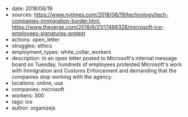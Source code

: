 - date: 2018/06/19
- sources: https://www.nytimes.com/2018/06/19/technology/tech-companies-immigration-border.html, https://www.theverge.com/2018/6/21/17488328/microsoft-ice-employees-signatures-protest
- actions: open_letter
- struggles: ethics
- employment_types: white_collar_workers
- description: In an open letter posted to Microsoft's internal message board on Tuesday, hundreds of employees protested Microsoft's work with Immigration and Customs Enforcement and demanding that the companies stop working with the agency.
- locations: online, usa
- companies: microsoft
- workers: 300
- tags: ice
- author: organizejs
